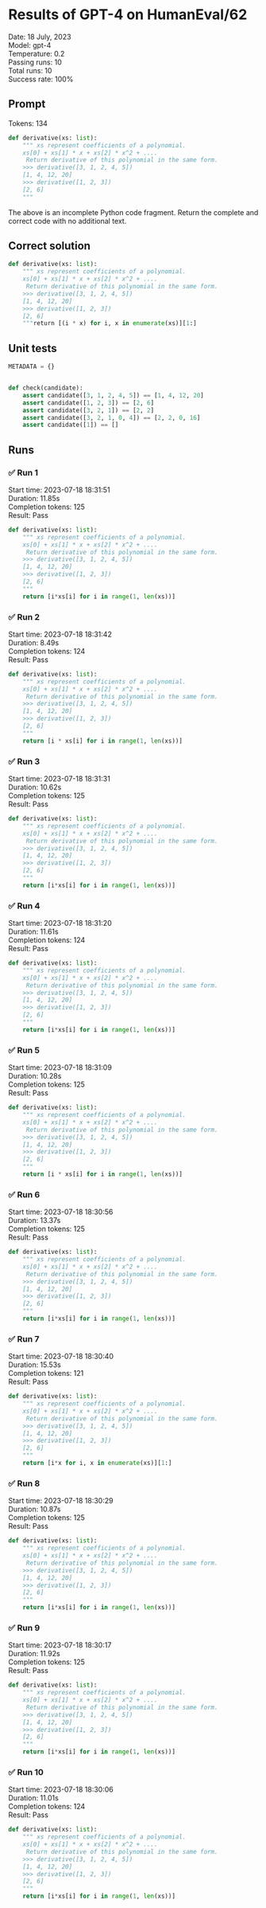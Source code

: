 # Results of GPT-4 on HumanEval/62
Date: 18 July, 2023<br />
Model: gpt-4<br />
Temperature: 0.2<br />
Passing runs: 10<br />
Total runs: 10<br />
Success rate: 100%
## Prompt
Tokens: 134
```python
def derivative(xs: list):
    """ xs represent coefficients of a polynomial.
    xs[0] + xs[1] * x + xs[2] * x^2 + ....
     Return derivative of this polynomial in the same form.
    >>> derivative([3, 1, 2, 4, 5])
    [1, 4, 12, 20]
    >>> derivative([1, 2, 3])
    [2, 6]
    """
```
The above is an incomplete Python code fragment. Return the complete and correct code with no additional text.
## Correct solution
```python
def derivative(xs: list):
    """ xs represent coefficients of a polynomial.
    xs[0] + xs[1] * x + xs[2] * x^2 + ....
     Return derivative of this polynomial in the same form.
    >>> derivative([3, 1, 2, 4, 5])
    [1, 4, 12, 20]
    >>> derivative([1, 2, 3])
    [2, 6]
    """return [(i * x) for i, x in enumerate(xs)][1:]
```
## Unit tests
```python
METADATA = {}


def check(candidate):
    assert candidate([3, 1, 2, 4, 5]) == [1, 4, 12, 20]
    assert candidate([1, 2, 3]) == [2, 6]
    assert candidate([3, 2, 1]) == [2, 2]
    assert candidate([3, 2, 1, 0, 4]) == [2, 2, 0, 16]
    assert candidate([1]) == []
```
## Runs
### ✅ Run 1
Start time: 2023-07-18 18:31:51<br />
Duration: 11.85s<br />
Completion tokens: 125<br />
Result: Pass
```python
def derivative(xs: list):
    """ xs represent coefficients of a polynomial.
    xs[0] + xs[1] * x + xs[2] * x^2 + ....
     Return derivative of this polynomial in the same form.
    >>> derivative([3, 1, 2, 4, 5])
    [1, 4, 12, 20]
    >>> derivative([1, 2, 3])
    [2, 6]
    """
    return [i*xs[i] for i in range(1, len(xs))]

```
### ✅ Run 2
Start time: 2023-07-18 18:31:42<br />
Duration: 8.49s<br />
Completion tokens: 124<br />
Result: Pass
```python
def derivative(xs: list):
    """ xs represent coefficients of a polynomial.
    xs[0] + xs[1] * x + xs[2] * x^2 + ....
     Return derivative of this polynomial in the same form.
    >>> derivative([3, 1, 2, 4, 5])
    [1, 4, 12, 20]
    >>> derivative([1, 2, 3])
    [2, 6]
    """
    return [i * xs[i] for i in range(1, len(xs))]
```
### ✅ Run 3
Start time: 2023-07-18 18:31:31<br />
Duration: 10.62s<br />
Completion tokens: 125<br />
Result: Pass
```python
def derivative(xs: list):
    """ xs represent coefficients of a polynomial.
    xs[0] + xs[1] * x + xs[2] * x^2 + ....
     Return derivative of this polynomial in the same form.
    >>> derivative([3, 1, 2, 4, 5])
    [1, 4, 12, 20]
    >>> derivative([1, 2, 3])
    [2, 6]
    """
    return [i*xs[i] for i in range(1, len(xs))]

```
### ✅ Run 4
Start time: 2023-07-18 18:31:20<br />
Duration: 11.61s<br />
Completion tokens: 124<br />
Result: Pass
```python
def derivative(xs: list):
    """ xs represent coefficients of a polynomial.
    xs[0] + xs[1] * x + xs[2] * x^2 + ....
     Return derivative of this polynomial in the same form.
    >>> derivative([3, 1, 2, 4, 5])
    [1, 4, 12, 20]
    >>> derivative([1, 2, 3])
    [2, 6]
    """
    return [i*xs[i] for i in range(1, len(xs))]
```
### ✅ Run 5
Start time: 2023-07-18 18:31:09<br />
Duration: 10.28s<br />
Completion tokens: 125<br />
Result: Pass
```python
def derivative(xs: list):
    """ xs represent coefficients of a polynomial.
    xs[0] + xs[1] * x + xs[2] * x^2 + ....
     Return derivative of this polynomial in the same form.
    >>> derivative([3, 1, 2, 4, 5])
    [1, 4, 12, 20]
    >>> derivative([1, 2, 3])
    [2, 6]
    """
    return [i * xs[i] for i in range(1, len(xs))]

```
### ✅ Run 6
Start time: 2023-07-18 18:30:56<br />
Duration: 13.37s<br />
Completion tokens: 125<br />
Result: Pass
```python
def derivative(xs: list):
    """ xs represent coefficients of a polynomial.
    xs[0] + xs[1] * x + xs[2] * x^2 + ....
     Return derivative of this polynomial in the same form.
    >>> derivative([3, 1, 2, 4, 5])
    [1, 4, 12, 20]
    >>> derivative([1, 2, 3])
    [2, 6]
    """
    return [i*xs[i] for i in range(1, len(xs))]

```
### ✅ Run 7
Start time: 2023-07-18 18:30:40<br />
Duration: 15.53s<br />
Completion tokens: 121<br />
Result: Pass
```python
def derivative(xs: list):
    """ xs represent coefficients of a polynomial.
    xs[0] + xs[1] * x + xs[2] * x^2 + ....
     Return derivative of this polynomial in the same form.
    >>> derivative([3, 1, 2, 4, 5])
    [1, 4, 12, 20]
    >>> derivative([1, 2, 3])
    [2, 6]
    """
    return [i*x for i, x in enumerate(xs)][1:]
```
### ✅ Run 8
Start time: 2023-07-18 18:30:29<br />
Duration: 10.87s<br />
Completion tokens: 125<br />
Result: Pass
```python
def derivative(xs: list):
    """ xs represent coefficients of a polynomial.
    xs[0] + xs[1] * x + xs[2] * x^2 + ....
     Return derivative of this polynomial in the same form.
    >>> derivative([3, 1, 2, 4, 5])
    [1, 4, 12, 20]
    >>> derivative([1, 2, 3])
    [2, 6]
    """
    return [i*xs[i] for i in range(1, len(xs))]

```
### ✅ Run 9
Start time: 2023-07-18 18:30:17<br />
Duration: 11.92s<br />
Completion tokens: 125<br />
Result: Pass
```python
def derivative(xs: list):
    """ xs represent coefficients of a polynomial.
    xs[0] + xs[1] * x + xs[2] * x^2 + ....
     Return derivative of this polynomial in the same form.
    >>> derivative([3, 1, 2, 4, 5])
    [1, 4, 12, 20]
    >>> derivative([1, 2, 3])
    [2, 6]
    """
    return [i*xs[i] for i in range(1, len(xs))]

```
### ✅ Run 10
Start time: 2023-07-18 18:30:06<br />
Duration: 11.01s<br />
Completion tokens: 124<br />
Result: Pass
```python
def derivative(xs: list):
    """ xs represent coefficients of a polynomial.
    xs[0] + xs[1] * x + xs[2] * x^2 + ....
     Return derivative of this polynomial in the same form.
    >>> derivative([3, 1, 2, 4, 5])
    [1, 4, 12, 20]
    >>> derivative([1, 2, 3])
    [2, 6]
    """
    return [i*xs[i] for i in range(1, len(xs))]
```
